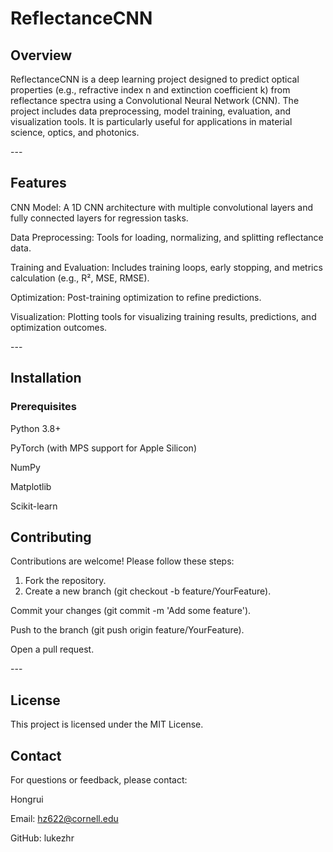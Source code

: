 # ReflectanceCNN

## Overview

ReflectanceCNN is a deep learning project designed to predict optical properties (e.g., refractive index n and extinction coefficient k) from reflectance spectra using a Convolutional Neural Network (CNN). The project includes data preprocessing, model training, evaluation, and visualization tools. It is particularly useful for applications in material science, optics, and photonics.

\---

## Features

CNN Model: A 1D CNN architecture with multiple convolutional layers and fully connected layers for regression tasks.

Data Preprocessing: Tools for loading, normalizing, and splitting reflectance data.

Training and Evaluation: Includes training loops, early stopping, and metrics calculation (e.g., R², MSE, RMSE).

Optimization: Post-training optimization to refine predictions.

Visualization: Plotting tools for visualizing training results, predictions, and optimization outcomes.

\---

## Installation

### Prerequisites

Python 3.8+

PyTorch (with MPS support for Apple Silicon)

NumPy

Matplotlib

Scikit-learn



## Contributing

Contributions are welcome! Please follow these steps:

1. Fork the repository.
2. Create a new branch (git checkout -b feature/YourFeature).

Commit your changes (git commit -m 'Add some feature').

Push to the branch (git push origin feature/YourFeature).

Open a pull request.

\---

## License

This project is licensed under the MIT License.

## Contact

For questions or feedback, please contact:

Hongrui

Email: hz622@cornell.edu

GitHub: lukezhr
